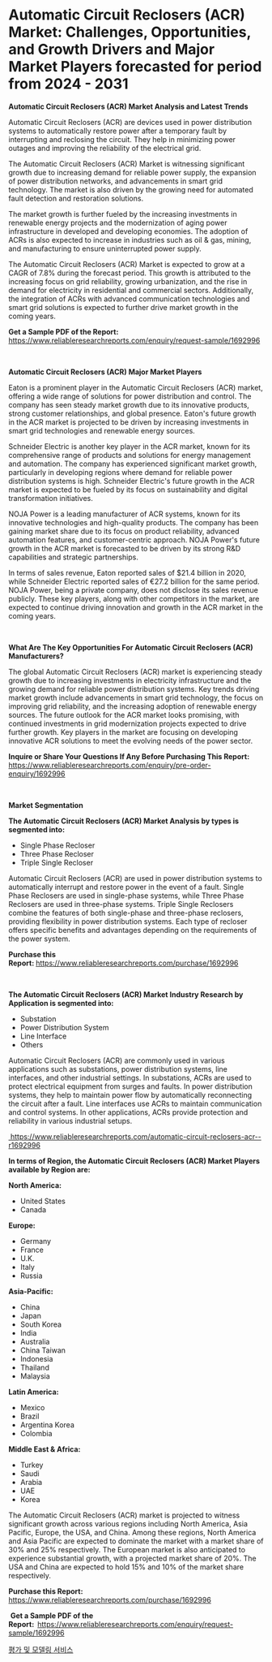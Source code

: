 <p><h1>Automatic Circuit Reclosers (ACR) Market: Challenges, Opportunities, and Growth Drivers and Major Market Players forecasted for period from 2024 - 2031</h1></p><p><strong>Automatic Circuit Reclosers (ACR) Market Analysis and Latest Trends</strong></p>
<p><p>Automatic Circuit Reclosers (ACR) are devices used in power distribution systems to automatically restore power after a temporary fault by interrupting and reclosing the circuit. They help in minimizing power outages and improving the reliability of the electrical grid.</p><p>The Automatic Circuit Reclosers (ACR) Market is witnessing significant growth due to increasing demand for reliable power supply, the expansion of power distribution networks, and advancements in smart grid technology. The market is also driven by the growing need for automated fault detection and restoration solutions.</p><p>The market growth is further fueled by the increasing investments in renewable energy projects and the modernization of aging power infrastructure in developed and developing economies. The adoption of ACRs is also expected to increase in industries such as oil & gas, mining, and manufacturing to ensure uninterrupted power supply.</p><p>The Automatic Circuit Reclosers (ACR) Market is expected to grow at a CAGR of 7.8% during the forecast period. This growth is attributed to the increasing focus on grid reliability, growing urbanization, and the rise in demand for electricity in residential and commercial sectors. Additionally, the integration of ACRs with advanced communication technologies and smart grid solutions is expected to further drive market growth in the coming years.</p></p>
<p><strong>Get a Sample PDF of the Report:&nbsp;</strong> <a href="https://www.reliableresearchreports.com/enquiry/request-sample/1692996">https://www.reliableresearchreports.com/enquiry/request-sample/1692996</a></p>
<p>&nbsp;</p>
<p><strong>Automatic Circuit Reclosers (ACR) Major Market Players</strong></p>
<p><p>Eaton is a prominent player in the Automatic Circuit Reclosers (ACR) market, offering a wide range of solutions for power distribution and control. The company has seen steady market growth due to its innovative products, strong customer relationships, and global presence. Eaton's future growth in the ACR market is projected to be driven by increasing investments in smart grid technologies and renewable energy sources.</p><p>Schneider Electric is another key player in the ACR market, known for its comprehensive range of products and solutions for energy management and automation. The company has experienced significant market growth, particularly in developing regions where demand for reliable power distribution systems is high. Schneider Electric's future growth in the ACR market is expected to be fueled by its focus on sustainability and digital transformation initiatives.</p><p>NOJA Power is a leading manufacturer of ACR systems, known for its innovative technologies and high-quality products. The company has been gaining market share due to its focus on product reliability, advanced automation features, and customer-centric approach. NOJA Power's future growth in the ACR market is forecasted to be driven by its strong R&D capabilities and strategic partnerships.</p><p>In terms of sales revenue, Eaton reported sales of $21.4 billion in 2020, while Schneider Electric reported sales of €27.2 billion for the same period. NOJA Power, being a private company, does not disclose its sales revenue publicly. These key players, along with other competitors in the market, are expected to continue driving innovation and growth in the ACR market in the coming years.</p></p>
<p>&nbsp;</p>
<p><strong>What Are The Key Opportunities For Automatic Circuit Reclosers (ACR) Manufacturers?</strong></p>
<p><p>The global Automatic Circuit Reclosers (ACR) market is experiencing steady growth due to increasing investments in electricity infrastructure and the growing demand for reliable power distribution systems. Key trends driving market growth include advancements in smart grid technology, the focus on improving grid reliability, and the increasing adoption of renewable energy sources. The future outlook for the ACR market looks promising, with continued investments in grid modernization projects expected to drive further growth. Key players in the market are focusing on developing innovative ACR solutions to meet the evolving needs of the power sector.</p></p>
<p><strong>Inquire or Share Your Questions If Any Before Purchasing This Report:</strong> <a href="https://www.reliableresearchreports.com/enquiry/pre-order-enquiry/1692996">https://www.reliableresearchreports.com/enquiry/pre-order-enquiry/1692996</a></p>
<p>&nbsp;</p>
<p><strong>Market Segmentation</strong></p>
<p><strong>The Automatic Circuit Reclosers (ACR) Market Analysis by types is segmented into:</strong></p>
<p><ul><li>Single Phase Recloser</li><li>Three Phase Recloser</li><li>Triple Single Recloser</li></ul></p>
<p><p>Automatic Circuit Reclosers (ACR) are used in power distribution systems to automatically interrupt and restore power in the event of a fault. Single Phase Reclosers are used in single-phase systems, while Three Phase Reclosers are used in three-phase systems. Triple Single Reclosers combine the features of both single-phase and three-phase reclosers, providing flexibility in power distribution systems. Each type of recloser offers specific benefits and advantages depending on the requirements of the power system.</p></p>
<p><strong>Purchase this Report:&nbsp;</strong><a href="https://www.reliableresearchreports.com/purchase/1692996">https://www.reliableresearchreports.com/purchase/1692996</a></p>
<p>&nbsp;</p>
<p><strong>The Automatic Circuit Reclosers (ACR) Market Industry Research by Application is segmented into:</strong></p>
<p><ul><li>Substation</li><li>Power Distribution System</li><li>Line Interface</li><li>Others</li></ul></p>
<p><p>Automatic Circuit Reclosers (ACR) are commonly used in various applications such as substations, power distribution systems, line interfaces, and other industrial settings. In substations, ACRs are used to protect electrical equipment from surges and faults. In power distribution systems, they help to maintain power flow by automatically reconnecting the circuit after a fault. Line interfaces use ACRs to maintain communication and control systems. In other applications, ACRs provide protection and reliability in various industrial setups.</p></p>
<p><a href="https://www.reliableresearchreports.com/automatic-circuit-reclosers-acr--r1692996">&nbsp;https://www.reliableresearchreports.com/automatic-circuit-reclosers-acr--r1692996</a></p>
<p><strong>In terms of Region, the Automatic Circuit Reclosers (ACR) Market Players available by Region are:</strong></p>
<p>
    <p> <strong> North America: </strong>
        <ul>
            <li>United States</li>
            <li>Canada</li>
        </ul>
        </p> 
    <p> <strong> Europe: </strong>
        <ul>
            <li>Germany</li>
            <li>France</li>
            <li>U.K.</li>
            <li>Italy</li>
            <li>Russia</li>
        </ul>
        </p> 
    <p> <strong> Asia-Pacific: </strong>
        <ul>
            <li>China</li>
            <li>Japan</li>
            <li>South Korea</li>
            <li>India</li>
            <li>Australia</li>
            <li>China Taiwan</li>
            <li>Indonesia</li>
            <li>Thailand</li>
            <li>Malaysia</li>
        </ul>
        </p> 
    <p> <strong> Latin America: </strong>
        <ul>
            <li>Mexico</li>
            <li>Brazil</li>
            <li>Argentina Korea</li>
            <li>Colombia</li>
        </ul>
        </p> 
    <p> <strong> Middle East & Africa: </strong>
        <ul>
            <li>Turkey</li>
            <li>Saudi</li>
            <li>Arabia</li>
            <li>UAE</li>
            <li>Korea</li>
        </ul>
    </p>
    </p>
<p><p>The Automatic Circuit Reclosers (ACR) market is projected to witness significant growth across various regions including North America, Asia Pacific, Europe, the USA, and China. Among these regions, North America and Asia Pacific are expected to dominate the market with a market share of 30% and 25% respectively. The European market is also anticipated to experience substantial growth, with a projected market share of 20%. The USA and China are expected to hold 15% and 10% of the market share respectively.</p></p>
<p><strong>Purchase this Report: </strong><a href="https://www.reliableresearchreports.com/purchase/1692996">https://www.reliableresearchreports.com/purchase/1692996</a></p>
<p>&nbsp;<strong>Get a Sample PDF of the Report:&nbsp;&nbsp;</strong><a href="https://www.reliableresearchreports.com/enquiry/request-sample/1692996">https://www.reliableresearchreports.com/enquiry/request-sample/1692996</a></p>
<p><strong></strong></p>
<p><p><a href="https://medium.com/@jenniferstanley2022/%ED%8F%89%EA%B0%80-%EB%B0%8F-%EB%AA%A8%EB%8D%B8%EB%A7%81-%EC%84%9C%EB%B9%84%EC%8A%A4-%EC%8B%9C%EC%9E%A5-%EB%B6%84%EC%84%9D-%EA%B8%80%EB%A1%9C%EB%B2%8C-%EC%82%B0%EC%97%85-%EC%A0%84%EB%A7%9D-%EB%B0%8F-%EC%98%88%EC%B8%A1-2024%EB%85%84%EB%B6%80%ED%84%B0-2031%EB%85%84%EA%B9%8C%EC%A7%80-9dfe51b2c615">평가 및 모델링 서비스</a></p></p>